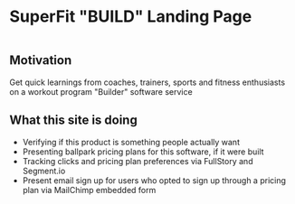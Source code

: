 # SuperFit "BUILD" Landing Page

<img src="https://user-images.githubusercontent.com/10264891/46386603-6f517600-c690-11e8-8a6a-9abcb30c48f1.png" alt=""/>

## Motivation
Get quick learnings from coaches, trainers, sports and fitness enthusiasts on a workout program "Builder" software service

## What this site is doing
- Verifying if this product is something people actually want
- Presenting ballpark pricing plans for this software, if it were built
- Tracking clicks and pricing plan preferences via FullStory and Segment.io
- Present email sign up for users who opted to sign up through a pricing plan via MailChimp embedded form
